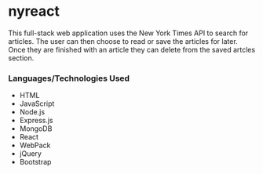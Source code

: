 # nyreact

This full-stack web application uses the New York Times API to search for articles. The user can then choose to read or save the articles for later. Once they are finished with an article they can delete from the saved artcles section.

### Languages/Technologies Used
- HTML
- JavaScript
- Node.js
- Express.js
- MongoDB
- React
- WebPack
- jQuery
- Bootstrap

